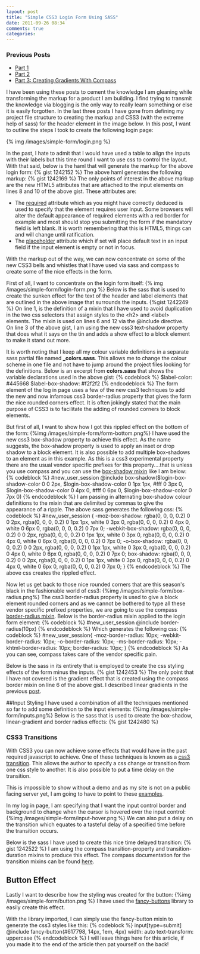 ```yaml
---
layout: post
title: "Simple CSS3 Login Form Using SASS"
date: 2011-09-26 08:34
comments: true
categories: 
---
```

### Previous Posts
- [Part 1](/blog/2011/09/07/site-refresh-with-html5-and-sass---part-1/)
- [Part 2](/blog/2011/09/08/site-refresh-with-html5-and-sass---part-2/)
- [Part 3: Creating Gradients With Compass](/blog/2011/09/18/creating-gradients-with-compass-and-sass/)

I have been using these posts to cement the knowledge I am gleaning while transforming the markup for a product I am building.  I find trying to transmit the knowledge via blogging is the only way to really learn something or else it is easily forgotten.  In the last three posts I have gone from defining my  project file structure to creating the markup and CSS3 (with the extreme help of sass) for the header element in the image below.  In this post, I want to outline the steps I took to create the following login page:

{% img /images/simple-form/login.png %}

In the past, I hate to admit that I would have used a table to align the inputs with their labels but this time round I want to use css to control the layout.  With that said, below is the haml that will generate the markup for the above login form:
{% gist 1242152 %}
The above haml generates the following markup:
{% gist 1242169 %}
The only points of interest in the above markup are the new HTML5 attributes that are attached to the input elements on lines 8 and 10 of the above gist.  These attributes are:

- The <a href="http://dev.w3.org/html5/spec-author-view/common-input-element-attributes.html#the-required-attribute" target="_blank">required</a> attribute which as you might have correctly deduced is used to specify that the element requires user input.  Some browsers will alter the default appearance of required elements with a red border for example and most should stop you submitting the form if the mandatory field is left blank.  It is worth remembering that this is HTML5, things can and will change until ratification.
- The <a href="http://dev.w3.org/html5/spec-author-view/common-input-element-attributes.html#the-placeholder-attribute" target="_blank">placeholder</a> attribute which if set will place default text in an input field if the input element is empty or not in focus.

With the markup out of the way, we can now concentrate on some of the new CSS3 bells and whistles that I have used via sass and compass to create some of the nice effects in the form.

First of all, I want to concentrate on the login form itself:
{% img /images/simple-form/login-form.png %}
Below is the sass that is used to create the sunken effect for the text of the header and label elements that are outlined in the above image that surrounds the inputs.
{%gist 1242249 %}
On line 1, is the definition of a mixin that I have used to avoid duplication in the two css selectors that assign styles to the &lt;h2&gt; and &lt;label&gt; elements.  The mixin is used on lines 6 and 12 via the @include directive.  
On line 3 of the above gist, I am using the new css3 text-shadow property that does what it says on the tin and adds a show effect to a block element to make it stand out more.

It is worth noting that I keep all my colour variable definitions in a separate sass partial file named **_colors.sass**.  This allows me to change the colour scheme in one file and not have to jump around the project files looking for the definitions.  Below is an excerpt from **colors.sass** that shows the variable declarations used in the above gist:
{% codeblock %}
$label-color: #445668
$label-box-shadow: #f2f2f2
{% endcodeblock %}
The form element of the log in page uses a few of the new css3 techniques to add the new and now infamous css3 border-radius property that gives the form the nice rounded corners effect.  It is often jokingly stated that the main purpose of CSS3 is to facilitate the adding of rounded corners to block elements.  

But first of all, I want to show how I got this rippled effect on the bottom of the form:
{%img /images/simple-form/form-bottom.png%}
I have used the new css3 box-shadow property to achieve this effect. As the name suggests, the box-shadow property is used to apply an inset or drop shadow to a block element.  It is also possible to add multiple box-shadows to an element as in this example.  As this is a css3 experimental property there are the usual vendor specific prefixes for this property....that is unless you use compass and you can use the <a href="http://compass-style.org/reference/compass/css3/box_shadow/" target="_blank">box-shadow mixin</a> like I am below:
{% codeblock %}
#new_user_session
  @include box-shadow($login-box-shadow-color 0 0 2px, $login-box-shadow-color 0 1px 1px, #fff 0 3px 0, $login-box-shadow-color 0 4px 0, #fff 0 6px 0, $login-box-shadow-color 0 7px 0)
{% endcodeblock %}
I am passing in alternating box-shadow colour definitions to the mixin that are delimited by commas to give the appearance of a ripple.  The above sass generates the following css:
{% codeblock %}
#new_user_session {
  -moz-box-shadow: rgba(0, 0, 0, 0.2) 0 0 2px, rgba(0, 0, 0, 0.2) 0 1px 1px, white 0 3px 0, rgba(0, 0, 0, 0.2) 0 4px 0, white 0 6px 0, rgba(0, 0, 0, 0.2) 0 7px 0;
  -webkit-box-shadow: rgba(0, 0, 0, 0.2) 0 0 2px, rgba(0, 0, 0, 0.2) 0 1px 1px, white 0 3px 0, rgba(0, 0, 0, 0.2) 0 4px 0, white 0 6px 0, rgba(0, 0, 0, 0.2) 0 7px 0;
  -o-box-shadow: rgba(0, 0, 0, 0.2) 0 0 2px, rgba(0, 0, 0, 0.2) 0 1px 1px, white 0 3px 0, rgba(0, 0, 0, 0.2) 0 4px 0, white 0 6px 0, rgba(0, 0, 0, 0.2) 0 7px 0;
  box-shadow: rgba(0, 0, 0, 0.2) 0 0 2px, rgba(0, 0, 0, 0.2) 0 1px 1px, white 0 3px 0, rgba(0, 0, 0, 0.2) 0 4px 0, white 0 6px 0, rgba(0, 0, 0, 0.2) 0 7px 0;
}
{% endcodeblock %}
The above css creates the rippled effect.

Now let us get back to those nice rounded corners that are this season's black in the fashionable world of css3:
{%img /images/simple-form/box-radius.png%}
The css3 border-radius property is used to give a block element rounded corners and as we cannot be bothered to type all these vendor specific prefixed properties, we are going to use the compass <a href="http://compass-style.org/reference/compass/css3/border_radius/">border-radius mixin</a>.
Below is the border-radius mixin applied to the login form element:
{% codeblock %}
#new_user_session
  @include border-radius(10px)
{% endcodeblock %}
Which generates the following css:
{% codeblock %}
#new_user_session{
-moz-border-radius: 10px;
-webkit-border-radius: 10px;
-o-border-radius: 10px;
-ms-border-radius: 10px;
-khtml-border-radius: 10px;
border-radius: 10px;
}
{% endcodeblock %}
As you can see, compass takes care of the vendor specific pain.

Below is the sass in its entirety that is employed to create the css styling effects of the form minus the inputs.
{% gist 1242453 %}
The only point that I have not covered is the gradient effect that is created using the compass border mixin on line 6 of the above gist.  I described linear gradients in the previous [post](/blog/2011/09/18/creating-gradients-with-compass-and-sass/).

##Input Styling
I have used a combination of all the techniques mentioned so far to add some definition to the input elements:
{%img /images/simple-form/inputs.png%}
Below is the sass that is used to create the box-shadow, linear-gradient and border radius effects:
{% gist 1242480 %}

### CSS3 Transitions 
With CSS3 you can now achieve some effects that would have in the past required javascript to achieve.  One of these techniques is known as a <a href="http://www.w3schools.com/css3/css3_transitions.asp" target="_blank">css3 transition</a>.  This allows the author to specify a css change or transition from one css style to another.  It is also possible to put a time delay on the transition.

This is impossible to show without a demo and as my site is not on a public facing server yet, I am going to have to point to these <a href="http://24ways.org/2009/going-nuts-with-css-transitions" target="_blank">examples</a>.

In my log in page, I am specifying that I want the input control border and background to change when the cursor is hovered over the input control:
{%img /images/simple-form/input-hover.png %}
We can also put a delay on the transition which equates to a tasteful delay of a specified time before the transition occurs.

Below is the sass I have used to create this nice time delayed transition:
{% gist 1242522 %}
I am using the compass transition-property and transition-duration mixins to produce this effect.  The compass documentation for the transition mixins can be found <a href="http://compass-style.org/examples/compass/css3/transition/">here</a>.

## Button Effect
Lastly I want to describe how the styling was created for the button:
{%img /images/simple-form/button.png %}
I have used the <a href="http://brandonmathis.com/projects/fancy-buttons/">fancy-buttons</a> library to easily create this effect.

With the library imported, I can simply use the fancy-button mixin to generate the css3 styles like this:
{% codeblock %}
input[type=submit]
  @include fancy-button(#617798, 14px, 1em, 4px)
  width: auto
  text-transform: uppercase
{% endcodeblock %}
I will leave things here for this article, if you made it to the end of the article then pat yourself on the back!